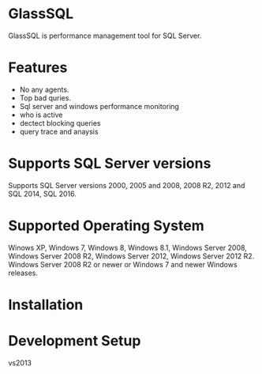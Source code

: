 # GlassSQL
GlassSQL is performance management tool for SQL Server.

# Features
- No any agents.
- Top bad quries.
- Sql server and windows performance monitoring
- who is active
- dectect blocking queries
- query trace and anaysis

# Supports SQL Server versions
Supports SQL Server versions 2000, 2005 and 2008, 2008 R2, 2012 and SQL 2014, SQL 2016.

# Supported Operating System
Winows XP, Windows 7, Windows 8, Windows 8.1, Windows Server 2008, Windows Server 2008 R2, Windows Server 2012, Windows Server 2012 R2.
Windows Server 2008 R2 or newer or Windows 7 and newer Windows releases.


# Installation

# Development Setup
vs2013
